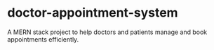 # doctor-appointment-system
A MERN stack project to help doctors and patients manage and book appointments efficiently.
